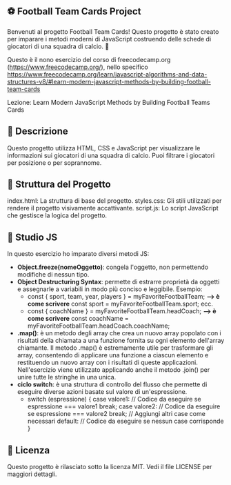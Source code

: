 ## ⚽ Football Team Cards Project
Benvenuti al progetto Football Team Cards! Questo progetto è stato creato per imparare i metodi moderni di JavaScript costruendo delle schede di giocatori di una squadra di calcio. 🌟

Questo è il nono esercizio del corso di freecodecamp.org (https://www.freecodecamp.org/), nello specifico https://www.freecodecamp.org/learn/javascript-algorithms-and-data-structures-v8/#learn-modern-javascript-methods-by-building-football-team-cards

Lezione: Learn Modern JavaScript Methods by Building Football Teams Cards

## 📝 Descrizione
Questo progetto utilizza HTML, CSS e JavaScript per visualizzare le informazioni sui giocatori di una squadra di calcio. Puoi filtrare i giocatori per posizione o per soprannome.

## 📁 Struttura del Progetto
index.html: La struttura di base del progetto.
styles.css: Gli stili utilizzati per rendere il progetto visivamente accattivante.
script.js: Lo script JavaScript che gestisce la logica del progetto.

## 📜 Studio JS
In questo esercizio ho imparato diversi metodi JS:

 - **Object.freeze(nomeOggetto)**: congela l'oggetto, non permettendo modifiche di nessun tipo.
 - **Object Destructuring Syntax**: permette di estrarre proprietà da oggetti e assegnarle a variabili in modo più conciso e leggibile. Esempio:
     - const { sport, team, year, players } = myFavoriteFootballTeam; **--> è come scrivere** const sport = myFavoriteFootballTeam.sport; ecc.
     - const { coachName } = myFavoriteFootballTeam.headCoach; **--> è come scrivere** const coachName = myFavoriteFootballTeam.headCoach.coachName;
 - **.map()**: è un metodo degli array che crea un nuovo array popolato con i risultati della chiamata a una funzione fornita su ogni elemento dell'array chiamante. Il metodo .map() è estremamente utile per trasformare gli array, consentendo di applicare una funzione a ciascun elemento e restituendo un nuovo array con i risultati di queste applicazioni. Nell'esercizio viene utilizzato applicando anche il metodo .join() per unire tutte le stringhe in una unica.
 - **ciclo switch**: è una struttura di controllo del flusso che permette di eseguire diverse azioni basate sul valore di un'espressione.
     - switch (espressione) {
          case valore1:
            // Codice da eseguire se espressione === valore1
            break;
          case valore2:
            // Codice da eseguire se espressione === valore2
            break;
          // Aggiungi altri case come necessari
          default:
            // Codice da eseguire se nessun case corrisponde
        }



## 📜 Licenza
Questo progetto è rilasciato sotto la licenza MIT. Vedi il file LICENSE per maggiori dettagli.

